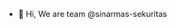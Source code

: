- 👋 Hi, We are team @sinarmas-sekuritas

<!---
sinarmas-sekuritas/sinarmas-sekuritas is a ✨ special ✨ repository because its `README.md` (this file) appears on your GitHub profile.
You can click the Preview link to take a look at your changes.
--->
